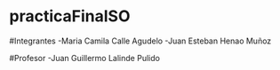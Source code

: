 # practicaFinalSO

#Integrantes
-Maria Camila Calle Agudelo
-Juan Esteban Henao Muñoz

#Profesor
-Juan Guillermo Lalinde Pulido